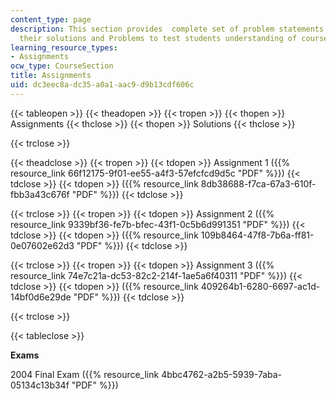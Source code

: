 ```yaml
---
content_type: page
description: This section provides  complete set of problem statements along with
  their solutions and Problems to test students understanding of course material.
learning_resource_types:
- Assignments
ocw_type: CourseSection
title: Assignments
uid: dc3eec8a-dc35-a0a1-aac9-d9b13cdf606c
---
```


{{< tableopen >}}
{{< theadopen >}}
{{< tropen >}}
{{< thopen >}}
Assignments
{{< thclose >}}
{{< thopen >}}
Solutions
{{< thclose >}}

{{< trclose >}}

{{< theadclose >}}
{{< tropen >}}
{{< tdopen >}}
Assignment 1 ({{% resource_link 66f12175-9f01-ee55-a4f3-57efcfcd9d5c "PDF" %}})
{{< tdclose >}}
{{< tdopen >}}
({{% resource_link 8db38688-f7ca-67a3-610f-fbb3a43c676f "PDF" %}})
{{< tdclose >}}

{{< trclose >}}
{{< tropen >}}
{{< tdopen >}}
Assignment 2 ({{% resource_link 9339bf36-fe7b-bfec-43f1-0c5b6d991351 "PDF" %}})
{{< tdclose >}}
{{< tdopen >}}
({{% resource_link 109b8464-47f8-7b6a-ff81-0e07602e62d3 "PDF" %}})
{{< tdclose >}}

{{< trclose >}}
{{< tropen >}}
{{< tdopen >}}
Assignment 3 ({{% resource_link 74e7c21a-dc53-82c2-214f-1ae5a6f40311 "PDF" %}})
{{< tdclose >}}
{{< tdopen >}}
({{% resource_link 409264b1-6280-6697-ac1d-14bf0d6e29de "PDF" %}})
{{< tdclose >}}

{{< trclose >}}

{{< tableclose >}}

**Exams**

2004 Final Exam ({{% resource_link 4bbc4762-a2b5-5939-7aba-05134c13b34f "PDF" %}})